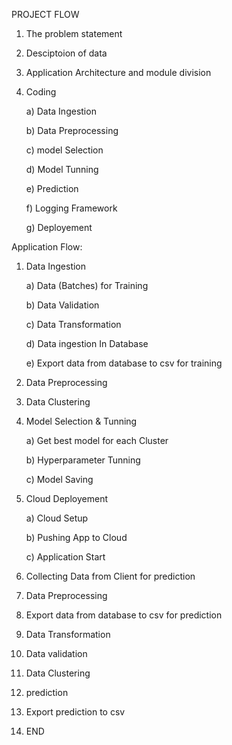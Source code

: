 PROJECT FLOW
1) The problem statement
2) Desciptoion of data
3) Application Architecture and module division
4) Coding 

    a) Data Ingestion

    b) Data Preprocessing

    c) model Selection

    d) Model Tunning

    e) Prediction

    f) Logging Framework

    g) Deployement

Application Flow:

1) Data Ingestion

    a) Data (Batches) for Training

    b) Data Validation

    c) Data Transformation

    d) Data ingestion In Database

    e) Export data from database to csv for training


2) Data Preprocessing 

3) Data Clustering

4) Model Selection & Tunning

    a) Get best model for each Cluster

    b) Hyperparameter Tunning

    c) Model Saving

5) Cloud Deployement

    a) Cloud Setup

    b) Pushing App to Cloud

    c) Application Start

6) Collecting Data from Client for prediction

7) Data Preprocessing

8) Export data from database to csv for prediction 

9) Data Transformation

10) Data validation

11) Data Clustering

12) prediction

13) Export prediction to csv

14) END